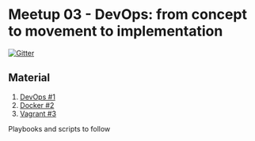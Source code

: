 # Meetup 03 - DevOps: from concept to movement to implementation

[![Gitter](https://badges.gitter.im/Join%20Chat.svg)](https://gitter.im/devstaff-crete/meetup03-DevOps#?utm_source=badge&utm_medium=badge&utm_campaign=pr-badge&utm_content=badge)

## Material

1. [DevOps #1](http://slides.com/sonaht/devops)
2. [Docker #2](http://www.slideshare.net/FrankMaounis/docker-frank-maounis)
3. [Vagrant #3](http://www.slideshare.net/fmtn07/build-vm-images-containers-using-packer)

Playbooks and scripts to follow
